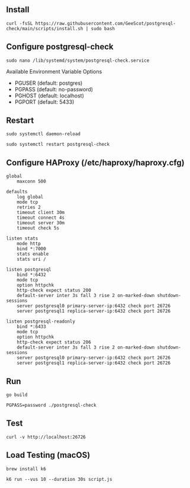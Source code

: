 ## Install

```
curl -fsSL https://raw.githubusercontent.com/GeeScot/postgresql-check/main/scripts/install.sh | sudo bash
```

## Configure postgresql-check

```
sudo nano /lib/systemd/system/postgresql-check.service
```

Available Environment Variable Options

- PGUSER (default: postgres)
- PGPASS (default: no-password)
- PGHOST (default: localhost)
- PGPORT (default: 5433)

## Restart

```
sudo systemctl daemon-reload
```

```
sudo systemctl restart postgresql-check
```

## Configure HAProxy (/etc/haproxy/haproxy.cfg)

```
global
    maxconn 500

defaults
    log global
    mode tcp
    retries 2
    timeout client 30m
    timeout connect 4s
    timeout server 30m
    timeout check 5s

listen stats
    mode http
    bind *:7000
    stats enable
    stats uri /

listen postgresql
    bind *:6432
    mode tcp
    option httpchk
    http-check expect status 200
    default-server inter 3s fall 3 rise 2 on-marked-down shutdown-sessions
    server postgresql0 primary-server-ip:6432 check port 26726
    server postgresql1 replica-server-ip:6432 check port 26726

listen postgresql-readonly
    bind *:6433
    mode tcp
    option httpchk
    http-check expect status 206
    default-server inter 3s fall 3 rise 2 on-marked-down shutdown-sessions
    server postgresql0 primary-server-ip:6432 check port 26726
    server postgresql1 replica-server-ip:6432 check port 26726
```

## Run

```
go build
```

```
PGPASS=password ./postgresql-check
```

## Test

```
curl -v http://localhost:26726
```

## Load Testing (macOS)

```
brew install k6
```

```
k6 run --vus 10 --duration 30s script.js
```
